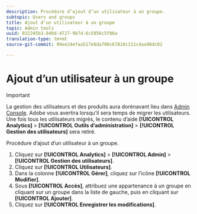 ```yaml
---
description: Procédure d’ajout d’un utilisateur à un groupe.
subtopic: Users and groups
title: Ajout d’un utilisateur à un groupe
topic: Admin tools
uuid: 032245b3-848d-4727-9b7d-6c5956c5f06a
translation-type: tm+mt
source-git-commit: 99ee24efaa517e8da700c67818c111c4aa90dc02

---
```



# Ajout d’un utilisateur à un groupe

>[!IMPORTANT]
>
>La gestion des utilisateurs et des produits aura dorénavant lieu dans [Admin Console](https://helpx.adobe.com/enterprise/using/admin-console.html). Adobe vous avertira lorsqu’il sera temps de migrer les utilisateurs. Une fois tous les utilisateurs migrés, le contenu d’aide **[!UICONTROL Analytics]** &gt; **[!UICONTROL Outils d’administration]** &gt; **[!UICONTROL Gestion des utilisateurs]** sera retiré.

Procédure d’ajout d’un utilisateur à un groupe.

1. Cliquez sur **[!UICONTROL Analytics]** &gt; **[!UICONTROL Admin]** &gt; **[!UICONTROL Gestion des utilisateurs]**.
1. Cliquez sur **[!UICONTROL Utilisateurs]**.
1. Dans la colonne **[!UICONTROL Gérer]**, cliquez sur l’icône **[!UICONTROL Modifier]**.
1. Sous **[!UICONTROL Accès]**, attribuez une appartenance à un groupe en cliquant sur un groupe dans la liste de gauche, puis en cliquant sur **[!UICONTROL Ajouter]**.
1. Cliquez sur **[!UICONTROL Enregistrer les modifications]**.
